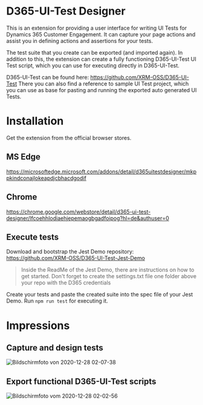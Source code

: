 # D365-UI-Test Designer

This is an extension for providing a user interface for writing UI Tests for Dynamics 365 Customer Engagement.
It can capture your page actions and assist you in defining actions and assertions for your tests.

The test suite that you create can be exported (and imported again). In addition to this, the extension can create a fully functioning D365-UI-Test UI Test script, which you can use for executing directly in D365-UI-Test.

D365-UI-Test can be found here: https://github.com/XRM-OSS/D365-UI-Test
There you can also find a reference to sample UI Test project, which you can use as base for pasting and running the exported auto generated UI Tests.

# Installation
Get the extension from the official browser stores.

## MS Edge
https://microsoftedge.microsoft.com/addons/detail/d365uitestdesigner/mkppkindconajlokeapdjcbhacdgodif

## Chrome
https://chrome.google.com/webstore/detail/d365-ui-test-designer/lfcoehhlodiaehjepemaogbgadfoipog?hl=de&authuser=0

## Execute tests
Download and bootstrap the Jest Demo repository: https://github.com/XRM-OSS/D365-UI-Test-Jest-Demo
> Inside the ReadMe of the Jest Demo, there are instructions on how to get started. Don't forget to create the settings.txt file one folder above your repo with the D365 credentials

Create your tests and paste the created suite into the spec file of your Jest Demo. Run `npm run test` for executing it.

# Impressions
## Capture and design tests
![Bildschirmfoto von 2020-12-28 02-07-38](https://user-images.githubusercontent.com/4287938/103183510-3a561d00-48b3-11eb-804c-de174f8858ad.png)

## Export functional D365-UI-Test scripts
![Bildschirmfoto vom 2020-12-28 02-02-56](https://user-images.githubusercontent.com/4287938/103183508-3924f000-48b3-11eb-9049-314f91bf552c.png)
